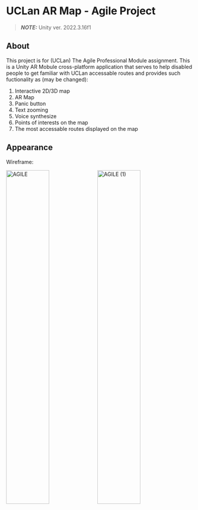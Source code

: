 # UCLan AR Map - Agile Project

> **_NOTE:_** Unity ver. 2022.3.16f1

## About
This project is for (UCLan) The Agile Professional Module assignment. This is a Unity AR Mobule cross-platform application that serves to help disabled people to get familiar with UCLan accessable routes and provides such fuctionality as (may be changed):

1. Interactive 2D/3D map
2. AR Map
3. Panic button
4. Text zooming
5. Voice synthesize
6. Points of interests on the map
7. The most accessable routes displayed on the map

## Appearance 
Wireframe:
<p>
 <img width="48%" alt="AGILE" src="https://github.com/SotirisStyl/UCLanARMapAgile/assets/116545670/57010739-5e3f-4b04-9a3a-ac62f720def8">
 <img width="48%"  alt="AGILE (1)" src="https://github.com/SotirisStyl/UCLanARMapAgile/assets/116545670/b92413dd-fe9d-435d-ac33-216c9eb708d1">
</p>
